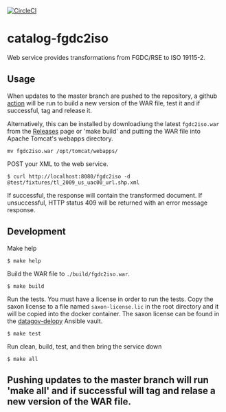 [![CircleCI](https://circleci.com/gh/GSA/catalog-fgdc2iso.svg?style=svg)](https://circleci.com/gh/GSA/catalog-fgdc2iso)

# catalog-fgdc2iso

Web service provides transformations from FGDC/RSE to ISO 19115-2.


## Usage

When updates to the master branch are pushed to the repository, a github [action](/actions) will be run to
build a new version of the WAR file, test it and if successful, tag and release it.

Alternatively, this can be installed by downloadiung the latest `fgdc2iso.war`
from the [Releases](/releases/latest) page or 'make build' and putting the
WAR file into Apache Tomcat's webapps directory.

    mv fgdc2iso.war /opt/tomcat/webapps/

POST your XML to the web service.

    $ curl http://localhost:8080/fgdc2iso -d @test/fixtures/tl_2009_us_uac00_url.shp.xml

If successful, the response will contain the transformed document. If
unsuccessful, HTTP status 409 will be returned with an error message response.


## Development

Make help

    $ make help

Build the WAR file to `./build/fgdc2iso.war`.

    $ make build

Run the tests. You must have a license in order to run the tests. Copy the saxon
license to a file named `saxon-license.lic` in the root directory and it will be copied into
the docker container. The saxon license can be found in the [datagov-delopy](https://github.com/GSA/datagov-deploy/) Ansible vault.

    $ make test

Run clean, build, test, and then bring the service down

    $ make all

## Pushing updates to the master branch will run 'make all' and if successful will tag and relase a new version of the WAR file.
